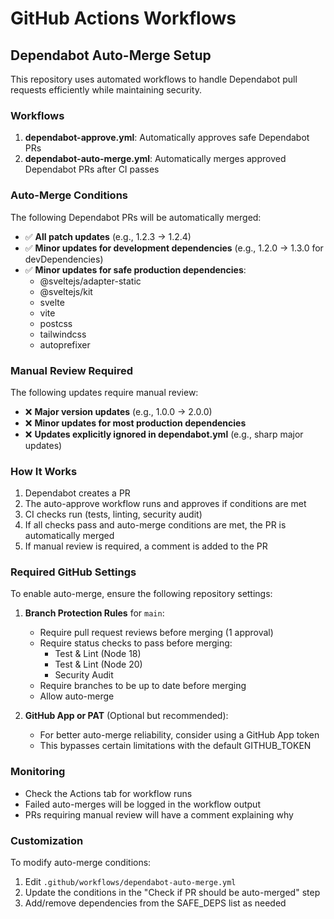 # GitHub Actions Workflows

## Dependabot Auto-Merge Setup

This repository uses automated workflows to handle Dependabot pull requests efficiently while maintaining security.

### Workflows

1. **dependabot-approve.yml**: Automatically approves safe Dependabot PRs
2. **dependabot-auto-merge.yml**: Automatically merges approved Dependabot PRs after CI passes

### Auto-Merge Conditions

The following Dependabot PRs will be automatically merged:

-   ✅ **All patch updates** (e.g., 1.2.3 → 1.2.4)
-   ✅ **Minor updates for development dependencies** (e.g., 1.2.0 → 1.3.0 for devDependencies)
-   ✅ **Minor updates for safe production dependencies**:
    -   @sveltejs/adapter-static
    -   @sveltejs/kit
    -   svelte
    -   vite
    -   postcss
    -   tailwindcss
    -   autoprefixer

### Manual Review Required

The following updates require manual review:

-   ❌ **Major version updates** (e.g., 1.0.0 → 2.0.0)
-   ❌ **Minor updates for most production dependencies**
-   ❌ **Updates explicitly ignored in dependabot.yml** (e.g., sharp major updates)

### How It Works

1. Dependabot creates a PR
2. The auto-approve workflow runs and approves if conditions are met
3. CI checks run (tests, linting, security audit)
4. If all checks pass and auto-merge conditions are met, the PR is automatically merged
5. If manual review is required, a comment is added to the PR

### Required GitHub Settings

To enable auto-merge, ensure the following repository settings:

1. **Branch Protection Rules** for `main`:

    - Require pull request reviews before merging (1 approval)
    - Require status checks to pass before merging:
        - Test & Lint (Node 18)
        - Test & Lint (Node 20)
        - Security Audit
    - Require branches to be up to date before merging
    - Allow auto-merge

2. **GitHub App or PAT** (Optional but recommended):
    - For better auto-merge reliability, consider using a GitHub App token
    - This bypasses certain limitations with the default GITHUB_TOKEN

### Monitoring

-   Check the Actions tab for workflow runs
-   Failed auto-merges will be logged in the workflow output
-   PRs requiring manual review will have a comment explaining why

### Customization

To modify auto-merge conditions:

1. Edit `.github/workflows/dependabot-auto-merge.yml`
2. Update the conditions in the "Check if PR should be auto-merged" step
3. Add/remove dependencies from the SAFE_DEPS list as needed
